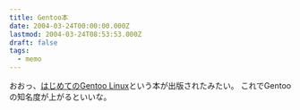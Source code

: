 ```yaml
---
title: Gentoo本
date: 2004-03-24T00:00:00.000Z
lastmod: 2004-03-24T08:53:53.000Z
draft: false
tags:
  - memo
---
```


おおっ、[はじめてのGentoo Linux](http://www.gentoo.gr.jp/jpnews/main/20040321-gentoobook.xml)という本が出版されたみたい。 これでGentooの知名度が上がるといいな。
